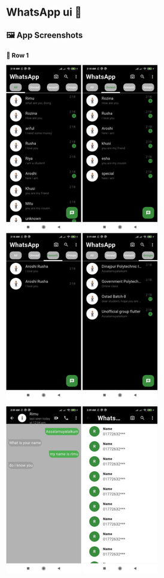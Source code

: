 # WhatsApp ui 📖



## 🖼 App Screenshots

### 🔹 Row 1
<p float="left">
  <img src="assets/screenshots/pic1.jpg" width="200"/>
  <img src="assets/screenshots/pic2.jpg" width="200"/>
  <img src="assets/screenshots/pic3.jpg" width="200"/>
  <img src="assets/screenshots/pic4.jpg" width="200"/>
</p>
<p float="left">
  <img src="assets/screenshots/pic5.jpg" width="200"/>
  <img src="assets/screenshots/pic6.jpg" width="200"/>
</p>

